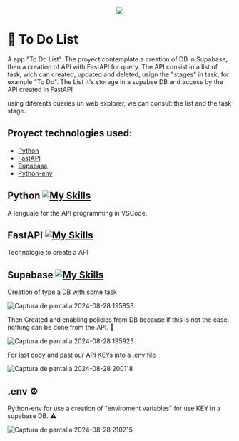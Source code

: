 <p align="center">
  <a href="https://skillicons.dev">
    <img src="https://skillicons.dev/icons?i=vscode,py,fastapi,supabase,git" />
  </a>
</p>


# 🚀 To Do List

A app "To Do List".
The proyect contemplate a creation of DB in Supabase, then a creation of API with FastAPI for query.
The API consist in a list of task, wich can created, updated and deleted, usign the "stages" in task, for example "To Do".
The List it's storage in a supabse DB and access by the API created in FastAPI

using diferents queries un web explorer, we can consult the list and the task stage.

## Proyect technologies used:

- [Python](#Python)
- [FastAPI](#FastAPI)
- [Supabase](#Supabase)
- [Python-env](#.env)


## Python   [![My Skills](https://skillicons.dev/icons?i=py)](https://www.python.org/)

A lenguaje for the API programming in VSCode.


## FastAPI   [![My Skills](https://skillicons.dev/icons?i=fastapi)](https://fastapi.tiangolo.com/)

Technologie to create a API

## Supabase   [![My Skills](https://skillicons.dev/icons?i=supabase)](https://supabase.com/)

Creation of type a DB with some task

![Captura de pantalla 2024-08-28 195853](https://github.com/user-attachments/assets/3de94071-1a8b-4faf-b0bf-19345762b0a9)

Then Created and enabling policies from DB because if this is not the case, nothing can be done from the API. :triangular_flag_on_post:

![Captura de pantalla 2024-08-28 195923](https://github.com/user-attachments/assets/74e6f3b0-1531-447d-bef1-ec9dac1c0bb5)

For last copy and past our API KEYs into a .env file

![Captura de pantalla 2024-08-28 200118](https://github.com/user-attachments/assets/d41312c0-b1be-445a-b140-4330d3775da4)


## .env ⚙️

Python-env for use a creation of "enviroment variables" for use KEY in a supabase DB. :warning:

![Captura de pantalla 2024-08-28 210215](https://github.com/user-attachments/assets/e191b37b-6fed-4a72-88fb-1f125be52e8f)

